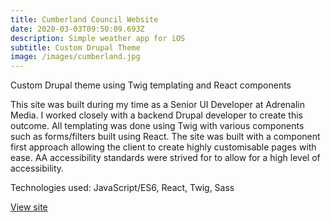 ```yaml
---
title: Cumberland Council Website
date: 2020-03-03T09:50:09.693Z
description: Simple weather app for iOS
subtitle: Custom Drupal Theme
image: /images/cumberland.jpg
---
```

Custom Drupal theme using Twig templating and React components

This site was built during my time as a Senior UI Developer at Adrenalin Media. I worked closely with a backend Drupal developer to create this outcome. All templating was done using Twig with various components such as forms/filters built using React. The site was built with a component first approach allowing the client to create highly customisable pages with ease. AA accessibility standards were strived for to allow for a high level of accessibility.

Technologies used: JavaScript/ES6, React, Twig, Sass

[View site](https://www.cumberland.nsw.gov.au/)
